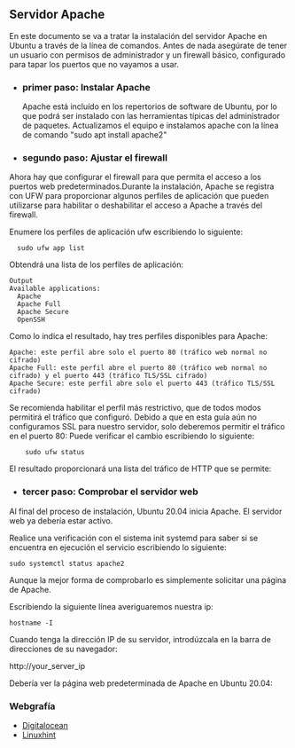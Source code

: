 ## Servidor Apache
En este documento se va a tratar la instalación del servidor Apache en Ubuntu a través de la línea de comandos. Antes de nada asegúrate de tener un usuario con permisos de administrador y un firewall básico, configurado para tapar los puertos que no vayamos a usar.
- ### primer paso: Instalar Apache

  Apache está incluído en los repertorios de software de Ubuntu, por lo que podrá ser instalado con las herramientas típicas del administrador de paquetes. Actualizamos el equipo e instalamos apache con la línea de comando "sudo apt install apache2"
  
 - ### segundo paso: Ajustar el firewall
  
  Ahora hay que configurar el firewall para que permita el acceso a los puertos web predeterminados.Durante la instalación, Apache se registra con UFW para proporcionar algunos perfiles de aplicación que pueden utilizarse para habilitar o deshabilitar el acceso a Apache a través del firewall.
  
  Enumere los perfiles de aplicación ufw escribiendo lo siguiente:
```
  sudo ufw app list
```
  Obtendrá una lista de los perfiles de aplicación:
```
Output
Available applications:
  Apache
  Apache Full
  Apache Secure
  OpenSSH  
```
Como lo indica el resultado, hay tres perfiles disponibles para Apache:

    Apache: este perfil abre solo el puerto 80 (tráfico web normal no cifrado)
    Apache Full: este perfil abre el puerto 80 (tráfico web normal no cifrado) y el puerto 443 (tráfico TLS/SSL cifrado)
    Apache Secure: este perfil abre solo el puerto 443 (tráfico TLS/SSL cifrado)

Se recomienda habilitar el perfil más restrictivo, que de todos modos permitirá el tráfico que configuró. Debido a que en esta guía aún no configuramos SSL para nuestro servidor, solo deberemos permitir el tráfico en el puerto 80:
Puede verificar el cambio escribiendo lo siguiente:
```
    sudo ufw status
```
El resultado proporcionará una lista del tráfico de HTTP que se permite:

- ### tercer paso: Comprobar el servidor web

Al final del proceso de instalación, Ubuntu 20.04 inicia Apache. El servidor web ya debería estar activo.

Realice una verificación con el sistema init systemd para saber si se encuentra en ejecución el servicio escribiendo lo siguiente:
```
sudo systemctl status apache2
```
Aunque la mejor forma de comprobarlo es simplemente solicitar una página de Apache.

Escribiendo la siguiente línea averiguaremos nuestra ip:
```
hostname -I
```

Cuando tenga la dirección IP de su servidor, introdúzcala en la barra de direcciones de su navegador:

http://your_server_ip

Debería ver la página web predeterminada de Apache en Ubuntu 20.04:
### Webgrafía

- [Digitalocean](https://www.digitalocean.com/community/tutorials/how-to-install-the-apache-web-server-on-ubuntu-20-04-es#registros-del-servidor )
- [Linuxhint](https://linuxhint.com/install_apache_tomcat_server_ubuntu/)
